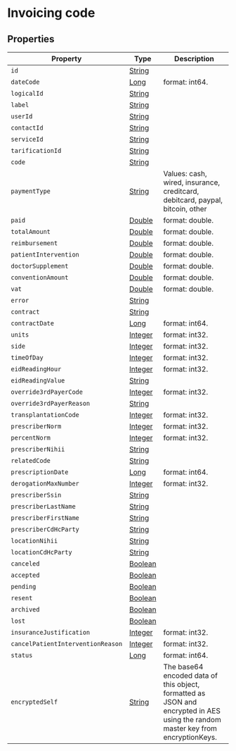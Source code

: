 # Invoicing code

## Properties

| Property                          | Type                                                                                                                                                       | Description                                                                                                                     |
| --------------------------------- | ---------------------------------------------------------------------------------------------------------------------------------------------------------- | ------------------------------------------------------------------------------------------------------------------------------- |
| `id`                              | [String](https://github.com/taktik/icure-tech-docs/tree/5af8e13c187f73691c350b409b558ac754efaef8/icure-data-model/other-models/invoice/String/README.md)   |                                                                                                                                 |
| `dateCode`                        | [Long](https://github.com/taktik/icure-tech-docs/tree/5af8e13c187f73691c350b409b558ac754efaef8/icure-data-model/other-models/invoice/Long/README.md)       | format: int64.                                                                                                                  |
| `logicalId`                       | [String](https://github.com/taktik/icure-tech-docs/tree/5af8e13c187f73691c350b409b558ac754efaef8/icure-data-model/other-models/invoice/String/README.md)   |                                                                                                                                 |
| `label`                           | [String](https://github.com/taktik/icure-tech-docs/tree/5af8e13c187f73691c350b409b558ac754efaef8/icure-data-model/other-models/invoice/String/README.md)   |                                                                                                                                 |
| `userId`                          | [String](https://github.com/taktik/icure-tech-docs/tree/5af8e13c187f73691c350b409b558ac754efaef8/icure-data-model/other-models/invoice/String/README.md)   |                                                                                                                                 |
| `contactId`                       | [String](https://github.com/taktik/icure-tech-docs/tree/5af8e13c187f73691c350b409b558ac754efaef8/icure-data-model/other-models/invoice/String/README.md)   |                                                                                                                                 |
| `serviceId`                       | [String](https://github.com/taktik/icure-tech-docs/tree/5af8e13c187f73691c350b409b558ac754efaef8/icure-data-model/other-models/invoice/String/README.md)   |                                                                                                                                 |
| `tarificationId`                  | [String](https://github.com/taktik/icure-tech-docs/tree/5af8e13c187f73691c350b409b558ac754efaef8/icure-data-model/other-models/invoice/String/README.md)   |                                                                                                                                 |
| `code`                            | [String](https://github.com/taktik/icure-tech-docs/tree/5af8e13c187f73691c350b409b558ac754efaef8/icure-data-model/other-models/invoice/String/README.md)   |                                                                                                                                 |
| `paymentType`                     | [String](https://github.com/taktik/icure-tech-docs/tree/5af8e13c187f73691c350b409b558ac754efaef8/icure-data-model/other-models/invoice/String/README.md)   | Values: cash, wired, insurance, creditcard, debitcard, paypal, bitcoin, other                                                   |
| `paid`                            | [Double](https://github.com/taktik/icure-tech-docs/tree/5af8e13c187f73691c350b409b558ac754efaef8/icure-data-model/other-models/invoice/Double/README.md)   | format: double.                                                                                                                 |
| `totalAmount`                     | [Double](https://github.com/taktik/icure-tech-docs/tree/5af8e13c187f73691c350b409b558ac754efaef8/icure-data-model/other-models/invoice/Double/README.md)   | format: double.                                                                                                                 |
| `reimbursement`                   | [Double](https://github.com/taktik/icure-tech-docs/tree/5af8e13c187f73691c350b409b558ac754efaef8/icure-data-model/other-models/invoice/Double/README.md)   | format: double.                                                                                                                 |
| `patientIntervention`             | [Double](https://github.com/taktik/icure-tech-docs/tree/5af8e13c187f73691c350b409b558ac754efaef8/icure-data-model/other-models/invoice/Double/README.md)   | format: double.                                                                                                                 |
| `doctorSupplement`                | [Double](https://github.com/taktik/icure-tech-docs/tree/5af8e13c187f73691c350b409b558ac754efaef8/icure-data-model/other-models/invoice/Double/README.md)   | format: double.                                                                                                                 |
| `conventionAmount`                | [Double](https://github.com/taktik/icure-tech-docs/tree/5af8e13c187f73691c350b409b558ac754efaef8/icure-data-model/other-models/invoice/Double/README.md)   | format: double.                                                                                                                 |
| `vat`                             | [Double](https://github.com/taktik/icure-tech-docs/tree/5af8e13c187f73691c350b409b558ac754efaef8/icure-data-model/other-models/invoice/Double/README.md)   | format: double.                                                                                                                 |
| `error`                           | [String](https://github.com/taktik/icure-tech-docs/tree/5af8e13c187f73691c350b409b558ac754efaef8/icure-data-model/other-models/invoice/String/README.md)   |                                                                                                                                 |
| `contract`                        | [String](https://github.com/taktik/icure-tech-docs/tree/5af8e13c187f73691c350b409b558ac754efaef8/icure-data-model/other-models/invoice/String/README.md)   |                                                                                                                                 |
| `contractDate`                    | [Long](https://github.com/taktik/icure-tech-docs/tree/5af8e13c187f73691c350b409b558ac754efaef8/icure-data-model/other-models/invoice/Long/README.md)       | format: int64.                                                                                                                  |
| `units`                           | [Integer](https://github.com/taktik/icure-tech-docs/tree/5af8e13c187f73691c350b409b558ac754efaef8/icure-data-model/other-models/invoice/Integer/README.md) | format: int32.                                                                                                                  |
| `side`                            | [Integer](https://github.com/taktik/icure-tech-docs/tree/5af8e13c187f73691c350b409b558ac754efaef8/icure-data-model/other-models/invoice/Integer/README.md) | format: int32.                                                                                                                  |
| `timeOfDay`                       | [Integer](https://github.com/taktik/icure-tech-docs/tree/5af8e13c187f73691c350b409b558ac754efaef8/icure-data-model/other-models/invoice/Integer/README.md) | format: int32.                                                                                                                  |
| `eidReadingHour`                  | [Integer](https://github.com/taktik/icure-tech-docs/tree/5af8e13c187f73691c350b409b558ac754efaef8/icure-data-model/other-models/invoice/Integer/README.md) | format: int32.                                                                                                                  |
| `eidReadingValue`                 | [String](https://github.com/taktik/icure-tech-docs/tree/5af8e13c187f73691c350b409b558ac754efaef8/icure-data-model/other-models/invoice/String/README.md)   |                                                                                                                                 |
| `override3rdPayerCode`            | [Integer](https://github.com/taktik/icure-tech-docs/tree/5af8e13c187f73691c350b409b558ac754efaef8/icure-data-model/other-models/invoice/Integer/README.md) | format: int32.                                                                                                                  |
| `override3rdPayerReason`          | [String](https://github.com/taktik/icure-tech-docs/tree/5af8e13c187f73691c350b409b558ac754efaef8/icure-data-model/other-models/invoice/String/README.md)   |                                                                                                                                 |
| `transplantationCode`             | [Integer](https://github.com/taktik/icure-tech-docs/tree/5af8e13c187f73691c350b409b558ac754efaef8/icure-data-model/other-models/invoice/Integer/README.md) | format: int32.                                                                                                                  |
| `prescriberNorm`                  | [Integer](https://github.com/taktik/icure-tech-docs/tree/5af8e13c187f73691c350b409b558ac754efaef8/icure-data-model/other-models/invoice/Integer/README.md) | format: int32.                                                                                                                  |
| `percentNorm`                     | [Integer](https://github.com/taktik/icure-tech-docs/tree/5af8e13c187f73691c350b409b558ac754efaef8/icure-data-model/other-models/invoice/Integer/README.md) | format: int32.                                                                                                                  |
| `prescriberNihii`                 | [String](https://github.com/taktik/icure-tech-docs/tree/5af8e13c187f73691c350b409b558ac754efaef8/icure-data-model/other-models/invoice/String/README.md)   |                                                                                                                                 |
| `relatedCode`                     | [String](https://github.com/taktik/icure-tech-docs/tree/5af8e13c187f73691c350b409b558ac754efaef8/icure-data-model/other-models/invoice/String/README.md)   |                                                                                                                                 |
| `prescriptionDate`                | [Long](https://github.com/taktik/icure-tech-docs/tree/5af8e13c187f73691c350b409b558ac754efaef8/icure-data-model/other-models/invoice/Long/README.md)       | format: int64.                                                                                                                  |
| `derogationMaxNumber`             | [Integer](https://github.com/taktik/icure-tech-docs/tree/5af8e13c187f73691c350b409b558ac754efaef8/icure-data-model/other-models/invoice/Integer/README.md) | format: int32.                                                                                                                  |
| `prescriberSsin`                  | [String](https://github.com/taktik/icure-tech-docs/tree/5af8e13c187f73691c350b409b558ac754efaef8/icure-data-model/other-models/invoice/String/README.md)   |                                                                                                                                 |
| `prescriberLastName`              | [String](https://github.com/taktik/icure-tech-docs/tree/5af8e13c187f73691c350b409b558ac754efaef8/icure-data-model/other-models/invoice/String/README.md)   |                                                                                                                                 |
| `prescriberFirstName`             | [String](https://github.com/taktik/icure-tech-docs/tree/5af8e13c187f73691c350b409b558ac754efaef8/icure-data-model/other-models/invoice/String/README.md)   |                                                                                                                                 |
| `prescriberCdHcParty`             | [String](https://github.com/taktik/icure-tech-docs/tree/5af8e13c187f73691c350b409b558ac754efaef8/icure-data-model/other-models/invoice/String/README.md)   |                                                                                                                                 |
| `locationNihii`                   | [String](https://github.com/taktik/icure-tech-docs/tree/5af8e13c187f73691c350b409b558ac754efaef8/icure-data-model/other-models/invoice/String/README.md)   |                                                                                                                                 |
| `locationCdHcParty`               | [String](https://github.com/taktik/icure-tech-docs/tree/5af8e13c187f73691c350b409b558ac754efaef8/icure-data-model/other-models/invoice/String/README.md)   |                                                                                                                                 |
| `canceled`                        | [Boolean](https://github.com/taktik/icure-tech-docs/tree/5af8e13c187f73691c350b409b558ac754efaef8/icure-data-model/other-models/invoice/Boolean/README.md) |                                                                                                                                 |
| `accepted`                        | [Boolean](https://github.com/taktik/icure-tech-docs/tree/5af8e13c187f73691c350b409b558ac754efaef8/icure-data-model/other-models/invoice/Boolean/README.md) |                                                                                                                                 |
| `pending`                         | [Boolean](https://github.com/taktik/icure-tech-docs/tree/5af8e13c187f73691c350b409b558ac754efaef8/icure-data-model/other-models/invoice/Boolean/README.md) |                                                                                                                                 |
| `resent`                          | [Boolean](https://github.com/taktik/icure-tech-docs/tree/5af8e13c187f73691c350b409b558ac754efaef8/icure-data-model/other-models/invoice/Boolean/README.md) |                                                                                                                                 |
| `archived`                        | [Boolean](https://github.com/taktik/icure-tech-docs/tree/5af8e13c187f73691c350b409b558ac754efaef8/icure-data-model/other-models/invoice/Boolean/README.md) |                                                                                                                                 |
| `lost`                            | [Boolean](https://github.com/taktik/icure-tech-docs/tree/5af8e13c187f73691c350b409b558ac754efaef8/icure-data-model/other-models/invoice/Boolean/README.md) |                                                                                                                                 |
| `insuranceJustification`          | [Integer](https://github.com/taktik/icure-tech-docs/tree/5af8e13c187f73691c350b409b558ac754efaef8/icure-data-model/other-models/invoice/Integer/README.md) | format: int32.                                                                                                                  |
| `cancelPatientInterventionReason` | [Integer](https://github.com/taktik/icure-tech-docs/tree/5af8e13c187f73691c350b409b558ac754efaef8/icure-data-model/other-models/invoice/Integer/README.md) | format: int32.                                                                                                                  |
| `status`                          | [Long](https://github.com/taktik/icure-tech-docs/tree/5af8e13c187f73691c350b409b558ac754efaef8/icure-data-model/other-models/invoice/Long/README.md)       | format: int64.                                                                                                                  |
| `encryptedSelf`                   | [String](https://github.com/taktik/icure-tech-docs/tree/5af8e13c187f73691c350b409b558ac754efaef8/icure-data-model/other-models/invoice/String/README.md)   | The base64 encoded data of this object, formatted as JSON and encrypted in AES using the random master key from encryptionKeys. |
